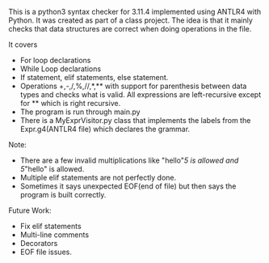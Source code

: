 This is a python3 syntax checker for 3.11.4 implemented using ANTLR4 with Python. It was created as part of a class project.
The idea is that it mainly checks that data structures are correct when doing operations in the file.

It covers
- For loop declarations
- While Loop declarations
- If statement, elif statements, else statement.
- Operations +,-,/,%,//,*,** with support for parenthesis between data types and checks what is valid. All expressions are left-recursive except for ** which is right recursive.
- The program is run through main.py
- There is a MyExprVisitor.py class that implements the labels from the Expr.g4(ANTLR4 file) which declares the grammar.


Note:
- There are a few invalid multiplications like "hello"*5 is allowed and 5*"hello" is allowed.
- Multiple elif statements are not perfectly done.
- Sometimes it says unexpected EOF(end of file) but then says the program is built correctly.

Future Work:
- Fix elif statements
- Multi-line comments
- Decorators
- EOF file issues.
